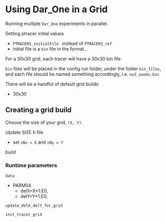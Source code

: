# Using Dar_One in a Grid 

Running multiple `Dar_One` experiments in parallel.

Setting ptracer initial values 
-  `PTRACERS_initialFile ` instead of `PTRACERS_ref`
- initial file is a `bin` file in the format...

For a 30x30 grid, each tracer will have a 30x30 bin file. 

`bin` files will be placed in the config run folder, under the folder `bin_files`, and each file should be named something accordingly, i.e. `no3_seeds.bin`


There will be a handful of default grid builds 
- 30x30 


## Creating a grid build 

Choose the size of your grid, `(X, Y)`.

Update SIZE.h file 
- set `sNx = X` and `sNy = Y`

*build* 

### Runtime parameters 

`data`
- PARM04
    - delX=X*1.E0,
    - delY=Y*1.E0,
    
```@docs
update_delX_delY_for_grid
```

```@docs
init_tracer_grid
```